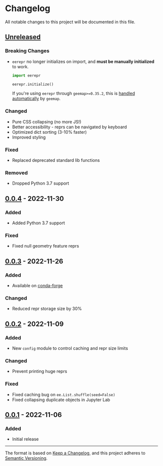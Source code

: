 # Changelog

All notable changes to this project will be documented in this file.

## [Unreleased]

### Breaking Changes

- `eerepr` no longer initializes on import, and **must be manually initialized** to work.

    ```python
    import eerepr

    eerepr.initialize()
    ```

    If you're using `eerepr` through `geemap>=0.35.2`, this is [handled automatically](https://github.com/gee-community/geemap/pull/2183) by `geemap`.


### Changed

- Pure CSS collapsing (no more JS!)
- Better accessibility - reprs can be navigated by keyboard
- Optimized dict sorting (3-10% faster)
- Improved styling

### Fixed

- Replaced deprecated standard lib functions

### Removed

- Dropped Python 3.7 support

## [0.0.4] - 2022-11-30

### Added

- Added Python 3.7 support

### Fixed

- Fixed null geometry feature reprs

## [0.0.3] - 2022-11-26

### Added

- Available on [conda-forge](https://anaconda.org/conda-forge/eerepr)

### Changed

- Reduced repr storage size by 30%

## [0.0.2] - 2022-11-09

### Added

- New `config` module to control caching and repr size limits

### Changed

- Prevent printing huge reprs

### Fixed

- Fixed caching bug on `ee.List.shuffle(seed=False)`
- Fixed collapsing duplicate objects in Jupyter Lab

## [0.0.1] - 2022-11-06

### Added

- Initial release

---

The format is based on [Keep a Changelog](https://keepachangelog.com/en/1.1.0/),
and this project adheres to [Semantic Versioning](https://semver.org/spec/v2.0.0.html).

[unreleased]: https://github.com/aazuspan/eerepr/compare/v0.0.4...HEAD
[0.0.4]: https://github.com/aazuspan/eerepr/compare/v0.0.3...v0.0.4
[0.0.3]: https://github.com/aazuspan/eerepr/compare/v0.0.2...v0.0.3
[0.0.2]: https://github.com/aazuspan/eerepr/compare/v0.0.1...v0.0.2
[0.0.1]: https://github.com/aazuspan/eerepr/releases/tag/v0.0.1
